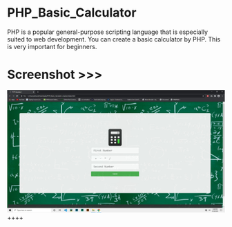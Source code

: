 # PHP_Basic_Calculator
PHP is a popular general-purpose scripting language that is especially suited to web development. You can create a basic calculator by PHP. This is very important for beginners.

# Screenshot >>>
![alt text](https://github.com/AhsanParadise/PHP_Basic_Calculator/blob/master/ScreenShot.jpg?raw=true)
++++
